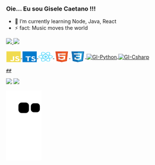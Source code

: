 ### Oie... Eu sou Gisele Caetano !!!

- 🌱 I’m currently learning Node, Java, React
- ⚡ fact: Music moves the world

<div>
  <div>
  <a href="https://github.com/gicaetano">
  <img height="150em" src="https://github-readme-stats.vercel.app/api?username=gicaetano&show_icons=true&theme=dracula&include_all_commits=true&count_private=true"/>
  <img height="150em" src="https://github-readme-stats.vercel.app/api/top-langs/?username=gicaetano&layout=compact&langs_count=7&theme=dracula"/>
  </div>

  <div style="display: inline_block"><br>
  <img align="center" alt="GI-Js" height="30" width="40" src="https://raw.githubusercontent.com/devicons/devicon/master/icons/javascript/javascript-plain.svg">
  <img align="center" alt="GI-Ts" height="30" width="40" src="https://raw.githubusercontent.com/devicons/devicon/master/icons/typescript/typescript-plain.svg">
  <img align="center" alt="GI-React" height="30" width="40" src="https://raw.githubusercontent.com/devicons/devicon/master/icons/react/react-original.svg">
  <img align="center" alt="GI-HTML" height="30" width="40" src="https://raw.githubusercontent.com/devicons/devicon/master/icons/html5/html5-original.svg">
  <img align="center" alt="GI-CSS" height="30" width="40" src="https://raw.githubusercontent.com/devicons/devicon/master/icons/css3/css3-original.svg">
  <img align="center" alt="GI-Python" height="30" width="40" src="https://cdn.jsdelivr.net/gh/devicons/devicon/icons/nodejs/nodejs-original.svg">
  <img align="center" alt="GI-Csharp" height="30" width="40" src="https://cdn.jsdelivr.net/gh/devicons/devicon/icons/java/java-original.svg">
  </div>
</div>
  
    ##
  <!-- REDES -->
  <div> 
  <a href = "mailto:gisele_sig@hotmail.com"><img src="https://img.shields.io/badge/Microsoft_Outlook-0078D4?style=for-the-badge&logo=microsoft-outlook&logoColor=white" target="_blank"></a>
  <a href="https://www.linkedin.com/in/gisele-caetano/" target="_blank"><img src="https://img.shields.io/badge/-LinkedIn-%230077B5?style=for-the-badge&logo=linkedin&logoColor=white" target="_blank"></a>


  ![Snake animation](https://github.com/rafaballerini/rafaballerini/blob/output/github-contribution-grid-snake.svg)
 
